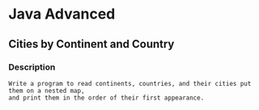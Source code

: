 # Java Advanced

## Cities by Continent and Country

### Description
    Write a program to read continents, countries, and their cities put them on a nested map,
    and print them in the order of their first appearance.

